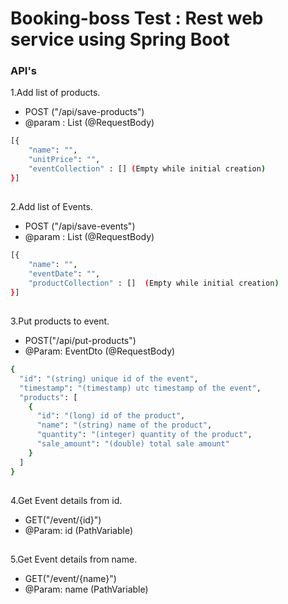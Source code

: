 # Booking-boss Test : Rest web service using Spring Boot

### API's
1.Add list of products.
  - POST ("/api/save-products")
  - @param : List<ProductDto> (@RequestBody)
```sh
[{
    "name": "",
    "unitPrice": "",
    "eventCollection" : [] (Empty while initial creation)
}]
```
##
2.Add list of Events.
  - POST ("/api/save-events")
  - @param : List<EventDto> (@RequestBody)
```sh
[{
    "name": "",
    "eventDate": "",
    "productCollection" : []  (Empty while initial creation)
}]
```
##
3.Put products to event.
  - POST("/api/put-products")
  - @Param: EventDto (@RequestBody)
```sh
{
  "id": "(string) unique id of the event",
  "timestamp": "(timestamp) utc timestamp of the event",
  "products": [
    {
      "id": "(long) id of the product",
      "name": "(string) name of the product",
      "quantity": "(integer) quantity of the product",
      "sale_amount": "(double) total sale amount"
    }
  ]
}
```
##
4.Get Event details from id.
  - GET("/event/{id}")
  - @Param: id (PathVariable)


##
5.Get Event details from name.
  - GET("/event/{name}")
  - @Param: name (PathVariable)
